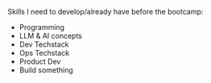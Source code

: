 Skills I need to develop/already have before the bootcamp:
- Programming
- LLM & AI concepts
- Dev Techstack
- Ops Techstack 
- Product Dev
- Build something
